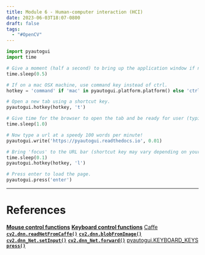 ```yaml
---
title: Module 6 - Human-computer interaction (HCI)
date: 2023-06-03T18:07-0800
draft: false
tags:
  - "#OpenCV"
---
```


```python
import pyautogui
import time

# Give a moment (half a second) to bring up the application window if needed.
time.sleep(0.5)

# If on a mac OSX machine, use command key instead of ctrl.
hotkey = 'command' if 'mac' in pyautogui.platform.platform() else 'ctrl'

# Open a new tab using a shortcut key.
pyautogui.hotkey(hotkey, 't')

# Give time for the browser to open the tab and be ready for user (typing) input.
time.sleep(1.0)

# Now type a url at a speedy 100 words per minute!
pyautogui.write('https://pyautogui.readthedocs.io', 0.01)

# Bring 'focus' to the URL bar (shortcut key may vary depending on your browser).
time.sleep(0.1)
pyautogui.hotkey(hotkey, 'l')

# Press enter to load the page.
pyautogui.press('enter')
```

---
# References

[**Mouse control functions**](https://pyautogui.readthedocs.io/en/latest/mouse.html)
[**Keyboard control functions**](https://pyautogui.readthedocs.io/en/latest/keyboard.html)
[Caffe](http://caffe.berkeleyvision.org/)
[**`cv2.dnn.readNetFromCaffe()`**](https://docs.opencv.org/4.5.2/d6/d0f/group__dnn.html#ga29d0ea5e52b1d1a6c2681e3f7d68473a)
[**`cv2.dnn.blobFromImage()`**](https://docs.opencv.org/4.5.2/d6/d0f/group__dnn.html#ga98113a886b1d1fe0b38a8eef39ffaaa0)
[**`cv2.dnn_Net.setInput()`**](https://docs.opencv.org/4.5.2/db/d30/classcv_1_1dnn_1_1Net.html#a5e74adacffd6aa53d56046581de7fcbd)
[**`cv2.dnn_Net.forward()`**](https://docs.opencv.org/4.5.2/db/d30/classcv_1_1dnn_1_1Net.html#a98ed94cb6ef7063d3697259566da310b)
[pyautogui.KEYBOARD_KEYS](https://pyautogui.readthedocs.io/en/latest/keyboard.html#keyboard-keys)
[**`press()`**](https://pyautogui.readthedocs.io/en/latest/keyboard.html)

